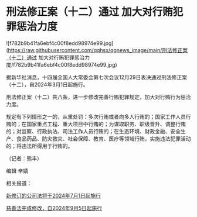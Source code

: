 # 刑法修正案（十二）通过 加大对行贿犯罪惩治力度

![f782b9b41fa6ebf4c00f8edd98974e99.jpg](https://raw.githubusercontent.com/qqhsx/qqnews_image/main/刑法修正案（十二）通过 加大对行贿犯罪惩治力度/f782b9b41fa6ebf4c00f8edd98974e99.jpg)

据新华社消息，十四届全国人大常委会第七次会议12月29日表决通过刑法修正案（十二），自2024年3月1日起施行。

刑法修正案（十二）共八条，进一步修改完善行贿犯罪规定，加大对行贿行为惩治力度。

规定有下列情形之一的，从重处罚：多次行贿或者向多人行贿的；国家工作人员行贿的；在国家重点工程、重大项目中行贿的；为谋取职务、职级晋升、调整行贿的；对监察、行政执法、司法工作人员行贿的；在生态环境、财政金融、安全生产、食品药品、防灾救灾、社会保障、教育、医疗等领域行贿，实施违法犯罪活动的；将违法所得用于行贿的。

（记者：熊丰）

编辑 辛婧

相关报道：

[新修订的公司法将于2024年7月1日起施行](https://news.qq.com/rain/a/20231229A0655O00)

[慈善法完成修改，自2024年9月5日起施行](https://news.qq.com/rain/a/20231229A0624N00)

